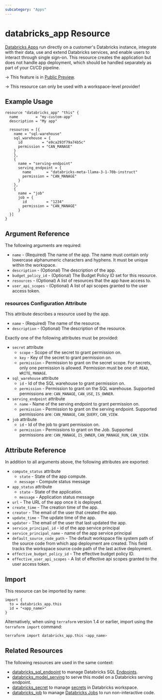```yaml
---
subcategory: "Apps"
---
```

# databricks_app Resource

[Databricks Apps](https://docs.databricks.com/en/dev-tools/databricks-apps/index.html) run directly on a customer's Databricks instance, integrate with their data, use and extend Databricks services, and enable users to interact through single sign-on. This resource creates the application but does not handle app deployment, which should be handled separately as part of your CI/CD pipeline.

-> This feature is in [Public Preview](https://docs.databricks.com/release-notes/release-types.html).

-> This resource can only be used with a workspace-level provider!

## Example Usage

```hcl
resource "databricks_app" "this" {
  name        = "my-custom-app"
  description = "My app"

  resources = [{
    name = "sql-warehouse"
    sql_warehouse = {
      id         = "e9ca293f79a74b5c"
      permission = "CAN_MANAGE"
    }
    },
    {
      name = "serving-endpoint"
      serving_endpoint = {
        name       = "databricks-meta-llama-3-1-70b-instruct"
        permission = "CAN_MANAGE"
      }
    },
    {
      name = "job"
      job = {
        id         = "1234"
        permission = "CAN_MANAGE"
      }
  }]
}
```

## Argument Reference

The following arguments are required:

* `name` - (Required) The name of the app. The name must contain only lowercase alphanumeric characters and hyphens. It must be unique within the workspace.
* `description` - (Optional) The description of the app.
* `budget_policy_id` - (Optional) The Budget Policy ID set for this resource.
* `resources` - (Optional) A list of resources that the app have access to.
* `user_api_scopes` - (Optional) A list of api scopes granted to the user access token.

### resources Configuration Attribute

This attribute describes a resource used by the app.

* `name` - (Required) The name of the resource.
* `description` - (Optional) The description of the resource.

Exactly one of the following attributes must be provided:

* `secret` attribute
  * `scope` - Scope of the secret to grant permission on.
  * `key` - Key of the secret to grant permission on.
  * `permission` - Permission to grant on the secret scope. For secrets, only one permission is allowed. Permission must be one of: `READ`, `WRITE`, `MANAGE`.
* `sql_warehouse` attribute
  * `id` - Id of the SQL warehouse to grant permission on.
  * `permission` - Permission to grant on the SQL warehouse. Supported permissions are: `CAN_MANAGE`, `CAN_USE`, `IS_OWNER`.
* `serving_endpoint` attribute
  * `name` - Name of the serving endpoint to grant permission on.
  * `permission` - Permission to grant on the serving endpoint. Supported permissions are: `CAN_MANAGE`, `CAN_QUERY`, `CAN_VIEW`.
* `job` attribute
  * `id` - Id of the job to grant permission on.
  * `permission` - Permissions to grant on the Job. Supported permissions are: `CAN_MANAGE`, `IS_OWNER`, `CAN_MANAGE_RUN`, `CAN_VIEW`.

## Attribute Reference

In addition to all arguments above, the following attributes are exported:

* `compute_status` attribute
  * `state` - State of the app compute.
  * `message` - Compute status message
* `app_status` attribute
  * `state` - State of the application.
  * `message` - Application status message
* `url` - The URL of the app once it is deployed.
* `create_time` - The creation time of the app.
* `creator` - The email of the user that created the app.
* `update_time` - The update time of the app.
* `updater` - The email of the user that last updated the app.
* `service_principal_id` - id of the app service principal
* `service_principal_name` - name of the app service principal
* `default_source_code_path` - The default workspace file system path of the source code from which app deployment are created. This field tracks the workspace source code path of the last active deployment.
* `effective_budget_policy_id` - The effective budget policy ID.
* `effective_user_api_scopes` - A list of effective api scopes granted to the user access token.

## Import

This resource can be imported by name:

```hcl
import {
  to = databricks_app.this
  id = "<app_name>"
}
```

Alternatively, when using `terraform` version 1.4 or earlier, import using the `terraform import` command:

```bash
terraform import databricks_app.this <app_name>
```

## Related Resources

The following resources are used in the same context:

* [databricks_sql_endpoint](sql_endpoint.md) to manage Databricks SQL [Endpoints](https://docs.databricks.com/sql/admin/sql-endpoints.html).
* [databricks_model_serving](model_serving.md) to serve this model on a Databricks serving endpoint.
* [databricks_secret](secret.md) to manage [secrets](https://docs.databricks.com/security/secrets/index.html#secrets-user-guide) in Databricks workspace.
* [databricks_job](job.md) to manage [Databricks Jobs](https://docs.databricks.com/jobs.html) to run non-interactive code.
